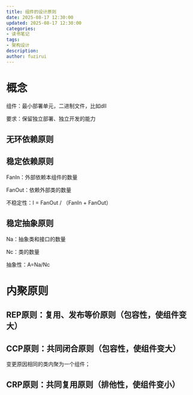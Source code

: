 ```yaml
---
title: 组件的设计原则
date: 2025-08-17 12:30:00
updated: 2025-08-17 12:30:00
categories:
- 读书笔记
tags:
- 架构设计
description: 
author: fuzirui
---
```

# 概念

组件：最小部署单元，二进制文件，比如dll

要求：保留独立部署、独立开发的能力

## 无环依赖原则

## 稳定依赖原则

FanIn：外部依赖本组件的数量

FanOut：依赖外部类的数量

不稳定性：I = FanOut / （FanIn + FanOut）

## 稳定抽象原则

Na：抽象类和接口的数量

Nc：类的数量

抽象性：A=Na/Nc

# 内聚原则

## REP原则：复用、发布等价原则（包容性，使组件变大）

## CCP原则：共同闭合原则（包容性，使组件变大）

变更原因相同的类内聚为一个组件；

## CRP原则：共同复用原则（排他性，使组件变小）
